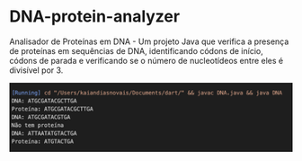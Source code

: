 # DNA-protein-analyzer
Analisador de Proteínas em DNA - Um projeto Java que verifica a presença de proteínas em sequências de DNA, identificando códons de início, códons de parada e verificando se o número de nucleotídeos entre eles é divisível por 3.

![Tela inicial do aplicativo](https://github.com/KaianNovais/DNA-protein-analyzer/blob/main/DNA.png)



